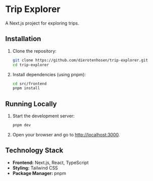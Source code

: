 # Trip Explorer

A Next.js project for exploring trips.

## Installation

1. Clone the repository:
   ```bash
   git clone https://github.com/dierotenhosen/trip-explorer.git
   cd trip-explorer
   ```

2. Install dependencies (using pnpm):
   ```bash
   cd src/frontend
   pnpm install
   ```

## Running Locally

1. Start the development server:
   ```bash
   pnpm dev
   ```

2. Open your browser and go to [http://localhost:3000](http://localhost:3000).

## Technology Stack

- **Frontend:** Next.js, React, TypeScript
- **Styling:** Tailwind CSS
- **Package Manager:** pnpm
